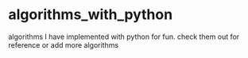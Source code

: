 algorithms_with_python
======================

algorithms I have implemented with python for fun. check them out for reference or add more algorithms
